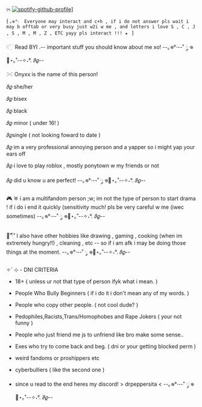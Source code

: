 `` ୨ৎ ``
[![spotify-github-profile](https://spotify-github-profile.kittinanx.com/api/view?uid=3155xrirqclxkqoc5o4qnnxlella&cover_image=true&theme=default&show_offline=false&background_color=000000&interchange=false&bar_color=ffa8cb)](https://github.com/kittinan/spotify-github-profile)]
  
  ( ``｡𖦹°‧  Everyone may interact and c+h , if i do not answer pls wait i may b offtab or very busy just w2i w me , and letters i love S , C , J , S , M , M , Z , ETC
      yayy pls interact !!! ★ `` )

𓏲 ๋࣭  ࣪ Read BYI .-- important stuff you should know about me xo!
--｡𖦹°‧--˚ ༘ 𖦹🐾⋆｡˚--✧˖°. 𝜗𝜚--

𓏵 Onyxx is the name of this person!

𝜗𝜚 she/her 

𝜗𝜚 bisex

𝜗𝜚 black

𝜗𝜚 minor ( under 16! )

𝜗𝜚single ( not looking foward to date )

𝜗𝜚 im  a very professional annoying person and a yapper so i might yap your ears off

𝜗𝜚 i love to play roblox , mostly ponytown w my friends or not

𝜗𝜚 did u know u are perfect!
--｡𖦹°‧--˚ ༘ 𖦹🐾⋆｡˚--✧˖°. 𝜗𝜚--

🎮ִ ࣪𖤐 i am a multifandom person ;w;
im not the type of person to start drama ! if i do i end it quickly (sensitivity much! pls be very careful w me (iwec sometimes)
--｡𖦹°‧--˚ ༘ 𖦹🐾⋆｡˚--✧˖°. 𝜗𝜚--

🍳˚𓍢ִ໋˚ I also have other hobbies like drawing , gaming , cooking (when im extremely hungry!!) , cleaning , etc -- so if i am afk i may be doing those things at the moment.
--｡𖦹°‧--˚ ༘ 𖦹🐾⋆｡˚--✧˖°. 𝜗𝜚--

✧` ⊹  - DNI CRITERIA

- 18+ ( unless ur not that type of person ifyk what i mean. )

- People Who Bully Beginners ( if i do it i don't mean any of my words. )

- People who copy other people. ( not cool dude? )
 
- Pedophiles,Racists,Trans/Homophobes and Rape Jokers ( your not funny )

- People who just friend me js to unfriend like bro make some sense..

- Exes who try to come back and beg. ( dni or your getting blocked perm )

- weird fandoms or proshippers etc

- cyberbulliers ( like the second one )

- since u read to the end heres my discord! > drpeppersita <
 --｡𖦹°‧--˚ ༘ 𖦹🐾⋆｡˚--✧˖°. 𝜗𝜚--
